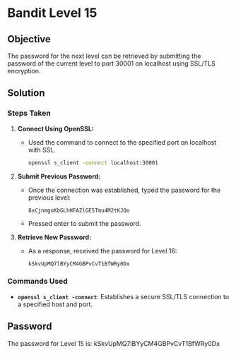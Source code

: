 # Bandit Level 15

## Objective

The password for the next level can be retrieved by submitting the password of the current level to port 30001 on localhost using SSL/TLS encryption.

## Solution

### Steps Taken

1. **Connect Using OpenSSL:**
   - Used the command to connect to the specified port on localhost with SSL.
     ```bash
     openssl s_client -connect localhost:30001
     ```

2. **Submit Previous Password:**
   - Once the connection was established, typed the password for the previous level:
     ```plaintext
     8xCjnmgoKbGLhHFAZlGE5Tmu4M2tKJQo
     ```
   - Pressed enter to submit the password.

3. **Retrieve New Password:**
   - As a response, received the password for Level 16:
     ```plaintext
     kSkvUpMQ7lBYyCM4GBPvCvT1BfWRy0Dx
     ```

### Commands Used

- **`openssl s_client -connect`**: Establishes a secure SSL/TLS connection to a specified host and port.

## Password

The password for Level 15 is: kSkvUpMQ7lBYyCM4GBPvCvT1BfWRy0Dx
